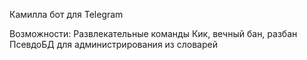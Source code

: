 Камилла бот для Telegram

Возможности:
Развлекательные команды
Кик, вечный бан, разбан
ПсевдоБД для администрирования из словарей
